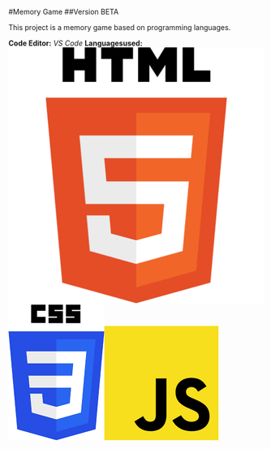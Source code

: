 #Memory Game
##Version BETA

This project is a memory game based on programming languages.

**Code Editor:** *VS Code*
**Languages ​​used:** ![html](/util/html.png)![css](/util/css.png)![js](/util/js.png)

